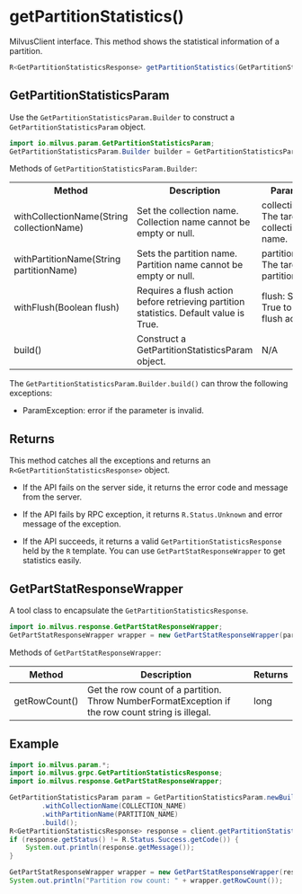 # getPartitionStatistics()

MilvusClient interface. This method shows the statistical information of a partition.

```java
R<GetPartitionStatisticsResponse> getPartitionStatistics(GetPartitionStatisticsParam requestParam);
```

## GetPartitionStatisticsParam

Use the `GetPartitionStatisticsParam.Builder` to construct a `GetPartitionStatisticsParam` object.

```java
import io.milvus.param.GetPartitionStatisticsParam;
GetPartitionStatisticsParam.Builder builder = GetPartitionStatisticsParam.newBuilder();
```

Methods of `GetPartitionStatisticsParam.Builder`:

<table>
    <tr>
        <th>Method</th>
        <th>Description</th>
        <th>Parameters</th>
    </tr>
    <tr>
        <td>withCollectionName(String collectionName)</td>
        <td>Set the collection name. Collection name cannot be empty or null.</td>
        <td>collectionName: The target collection name.</td>
    </tr>
    <tr>
        <td>withPartitionName(String partitionName)</td>
        <td>Sets the partition name. Partition name cannot be empty or null.</td>
        <td>partitionName: The target partition name.</td>
    </tr>
    <tr>
        <td>withFlush(Boolean flush)</td>
        <td>Requires a flush action before retrieving partition statistics. Default value is True.</td>
        <td>flush: Set to True to ask a flush action.</td>
    </tr>
    <tr>
        <td>build()</td>
        <td>Construct a GetPartitionStatisticsParam object.</td>
        <td>N/A</td>
    </tr>
</table>

The `GetPartitionStatisticsParam.Builder.build()` can throw the following exceptions:

- ParamException: error if the parameter is invalid.

## Returns

This method catches all the exceptions and returns an `R<GetPartitionStatisticsResponse>` object.

- If the API fails on the server side, it returns the error code and message from the server.

- If the API fails by RPC exception, it returns `R.Status.Unknown` and error message of the exception.

- If the API succeeds, it returns a valid `GetPartitionStatisticsResponse` held by the `R` template. You can use `GetPartStatResponseWrapper` to get statistics easily.

## GetPartStatResponseWrapper

A tool class to encapsulate the `GetPartitionStatisticsResponse`. 

```java
import io.milvus.response.GetPartStatResponseWrapper;
GetPartStatResponseWrapper wrapper = new GetPartStatResponseWrapper(partStatResponse);
```

Methods of `GetPartStatResponseWrapper`:

|  **Method**    |  **Description**                                                                                      |  **Returns** |
| -------------- | ----------------------------------------------------------------------------------------------------- | ------------ |
|  getRowCount() |  Get the row count of a partition.<br/>Throw NumberFormatException if the row count string is illegal. |  long        |

## Example

```java
import io.milvus.param.*;
import io.milvus.grpc.GetPartitionStatisticsResponse;
import io.milvus.response.GetPartStatResponseWrapper;

GetPartitionStatisticsParam param = GetPartitionStatisticsParam.newBuilder()
        .withCollectionName(COLLECTION_NAME)
        .withPartitionName(PARTITION_NAME)
        .build();
R<GetPartitionStatisticsResponse> response = client.getPartitionStatistics(param);
if (response.getStatus() != R.Status.Success.getCode()) {
    System.out.println(response.getMessage());
}

GetPartStatResponseWrapper wrapper = new GetPartStatResponseWrapper(response.getData());
System.out.println("Partition row count: " + wrapper.getRowCount());
```
